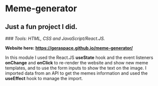 # Meme-generator
## Just a fun project I did.
_### Tools: HTML, CSS and JavaScript/React.JS._

**Website here: https://geraspace.github.io/meme-generator/**

In this module I used the React.JS **useState** hook and the event listeners **onChange** and **onClick** to re-render the website and show new meme templates, and to use the form inputs to show the text on the image. I imported data from an API to get the memes information and used the **useEffect** hook to manage the import.
